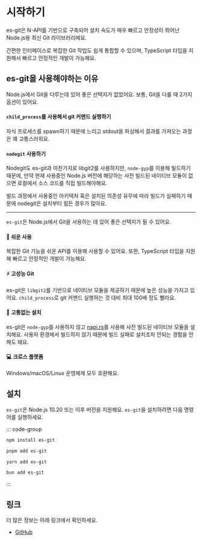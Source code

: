 # 시작하기

es-git은 N-API를 기반으로 구축되어 설치 속도가 매우 빠르고 안정성이 뛰어난 Node.js용 최신 Git 라이브러리에요.

간편한 인터페이스로 복잡한 Git 작업도 쉽게 통합할 수 있으며, TypeScript 타입을 지원해서 빠르고 안정적인 개발이 가능해요.

## es-git을 사용해야하는 이유

Node.js에서 Git을 다루는데 있어 좋은 선택지가 없었어요. 보통, Git을 다룰 때 2가지 옵션이 있어요.

#### `child_process`를 사용해서 git 커맨드 실행하기

자식 프로세스를 spawn하기 때문에 느리고 stdout을 파싱해서 결과를 가져오는 과정은 꽤 고통스러워요.

#### `nodegit` 사용하기

Nodegit도 es-git과 마찬가지로 libgit2를 사용하지만, `node-gyp`를 이용해 빌드하기 때문에, 만약 현재 사용중인 Node.js 버전에 해당하는 사전 빌드된 네이티브 모듈이 없으면 로컬에서 소스 코드를 직접 빌드해야해요.

빌드 과정에서 사용중인 아키텍처 혹은 설치된 의존성 유무에 따라 빌드가 실패하기 때문에 nodegit은 설치부터 힘든 경우가 많아요.

---

`es-git`은 Node.js에서 Git을 사용하는 데 있어 좋은 선택지가 될 수 있어요.

#### 🚀 쉬운 사용

복잡한 Git 기능을 쉬운 API를 이용해 사용할 수 있어요. 또한, TypeScript 타입을 지원해 빠르고 안정적인 개발이 가능해요.

#### ⚡ 고성능 Git

es-git은 `libgit2`를 기반으로 네이티브 모듈을 제공하기 때문에 높은 성능을 가지고 있어요. `child_process`로 git 커맨드 실행하는 것 대비 최대 100배 정도 빨라요.

#### 🔧 고통없는 설치

es-git은 `node-gyp`를 사용하지 않고 [napi.rs](https://napi.rs/)를 사용해 사전 빌드된 네이티브 모듈을 설치해요. 사용자 환경에서 빌드하지 않기 때문에 빌드 실패로 설치조차 안되는 경험을 안해도 돼요.

#### 💻 크로스 플랫폼

Windows/macOS/Linux 운영체제 모두 호환해요.

## 설치

`es-git`은 Node.js 10.20 또는 이후 버전을 지원해요. `es-git`을 설치하려면 다음 명령어를 실행하세요.

::: code-group

```sh [npm]
npm install es-git
```

```sh [pnpm]
pnpm add es-git
```

```sh [yarn]
yarn add es-git
```

```sh [bun]
bun add es-git
```

:::

## 링크

더 많은 정보는 아래 링크에서 확인하세요.

- [GitHub](https://github.com/toss/es-git)
